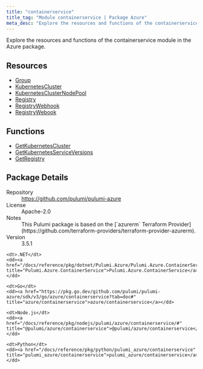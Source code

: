 ```yaml
---
title: "containerservice"
title_tag: "Module containerservice | Package Azure"
meta_desc: "Explore the resources and functions of the containerservice module in the Azure package."
---
```


<!-- WARNING: this file was generated by Pulumi Docs Generator. -->
<!-- Do not edit by hand unless you're certain you know what you are doing! -->

Explore the resources and functions of the containerservice module in the Azure package.

<h2 id="resources">Resources</h2>
<ul class="api">
    <li><a href="group" title="Group"><span class="symbol resource"></span>Group</a></li>
    <li><a href="kubernetescluster" title="KubernetesCluster"><span class="symbol resource"></span>KubernetesCluster</a></li>
    <li><a href="kubernetesclusternodepool" title="KubernetesClusterNodePool"><span class="symbol resource"></span>KubernetesClusterNodePool</a></li>
    <li><a href="registry" title="Registry"><span class="symbol resource"></span>Registry</a></li>
    <li><a href="registrywebhook" title="RegistryWebhook"><span class="symbol resource"></span>RegistryWebhook</a></li>
    <li><a href="registrywebook" title="RegistryWebook"><span class="symbol resource"></span>RegistryWebook</a></li>
</ul>

<h2 id="functions">Functions</h2>
<ul class="api">
    <li><a href="getkubernetescluster" title="GetKubernetesCluster"><span class="symbol function"></span>GetKubernetesCluster</a></li>
    <li><a href="getkubernetesserviceversions" title="GetKubernetesServiceVersions"><span class="symbol function"></span>GetKubernetesServiceVersions</a></li>
    <li><a href="getregistry" title="GetRegistry"><span class="symbol function"></span>GetRegistry</a></li>
</ul>

<h2 id="package-details">Package Details</h2>
<dl class="package-details">
	<dt>Repository</dt>
	<dd><a href="https://github.com/pulumi/pulumi-azure">https://github.com/pulumi/pulumi-azure</a></dd>
	<dt>License</dt>
	<dd>Apache-2.0</dd>
	<dt>Notes</dt>
	<dd>This Pulumi package is based on the [`azurerm` Terraform Provider](https://github.com/terraform-providers/terraform-provider-azurerm).</dd>
	<dt>Version</dt>
	<dd>3.5.1</dd>
</dl>



<dl class="tabular">

    <dt>.NET</dt>
    <dd><a href="/docs/reference/pkg/dotnet/Pulumi.Azure/Pulumi.Azure.ContainerService.html" title="Pulumi.Azure.ContainerService">Pulumi.Azure.ContainerService</a></dd>

    <dt>Go</dt>
    <dd><a href="https://pkg.go.dev/github.com/pulumi/pulumi-azure/sdk/v3/go/azure/containerservice?tab=doc#" title="azure/containerservice">azure/containerservice</a></dd>

    <dt>Node.js</dt>
    <dd><a href="/docs/reference/pkg/nodejs/pulumi/azure/containerservice/#" title="@pulumi/azure/containerservice">@pulumi/azure/containerservice</a></dd>

    <dt>Python</dt>
    <dd><a href="/docs/reference/pkg/python/pulumi_azure/containerservice" title="pulumi_azure/containerservice">pulumi_azure/containerservice</a></dd>

</dl>

